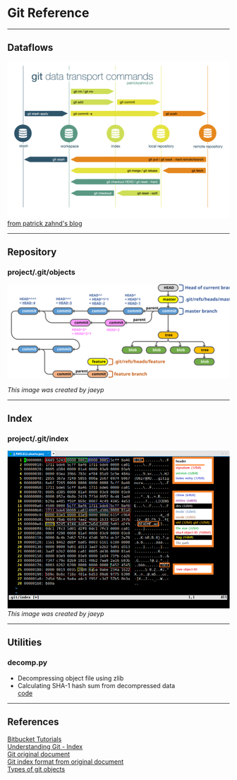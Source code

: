 # Git Reference

---

## Dataflows
![](./git.dataflows.png)
[from patrick zahnd's blog](https://www.patrickzahnd.ch/blog.html)

---

## Repository
### project/.git/objects
<img src="./git.repository.svg" alt="git repository objects" width="1000"/>  

_This image was created by jaeyp_  

---

## Index
### project/.git/index
![](./git.index.format.png)  
_This image was created by jaeyp_  

---

## Utilities
### decomp.py
* Decompressing object file using zlib  
* Calculating SHA-1 hash sum from decompressed data  
[code](./decomp.py)  

---

## References
[Bitbucket Tutorials](https://www.atlassian.com/git/tutorials/learn-git-with-bitbucket-cloud)  
[Understanding Git - Index](https://hackernoon.com/understanding-git-index-4821a0765cf)  
[Git original document](https://github.com/git/git/tree/master/Documentation)  
[Git index format from original document](https://github.com/git/git/blob/master/Documentation/technical/index-format.txt)  
[Types of git objects](https://matthew-brett.github.io/curious-git/git_object_types.html)
